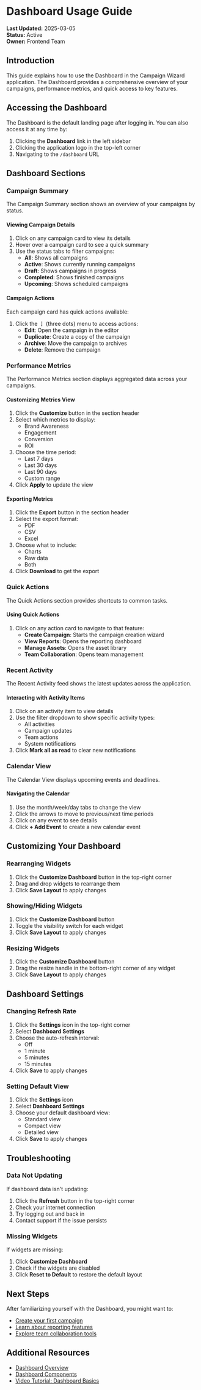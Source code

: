 # Dashboard Usage Guide

**Last Updated:** 2025-03-05  
**Status:** Active  
**Owner:** Frontend Team

## Introduction

This guide explains how to use the Dashboard in the Campaign Wizard application. The Dashboard provides a comprehensive overview of your campaigns, performance metrics, and quick access to key features.

## Accessing the Dashboard

The Dashboard is the default landing page after logging in. You can also access it at any time by:

1. Clicking the **Dashboard** link in the left sidebar
2. Clicking the application logo in the top-left corner
3. Navigating to the `/dashboard` URL

## Dashboard Sections

### Campaign Summary

The Campaign Summary section shows an overview of your campaigns by status.

#### Viewing Campaign Details

1. Click on any campaign card to view its details
2. Hover over a campaign card to see a quick summary
3. Use the status tabs to filter campaigns:
   - **All**: Shows all campaigns
   - **Active**: Shows currently running campaigns
   - **Draft**: Shows campaigns in progress
   - **Completed**: Shows finished campaigns
   - **Upcoming**: Shows scheduled campaigns

#### Campaign Actions

Each campaign card has quick actions available:

1. Click the **⋮** (three dots) menu to access actions:
   - **Edit**: Open the campaign in the editor
   - **Duplicate**: Create a copy of the campaign
   - **Archive**: Move the campaign to archives
   - **Delete**: Remove the campaign

### Performance Metrics

The Performance Metrics section displays aggregated data across your campaigns.

#### Customizing Metrics View

1. Click the **Customize** button in the section header
2. Select which metrics to display:
   - Brand Awareness
   - Engagement
   - Conversion
   - ROI
3. Choose the time period:
   - Last 7 days
   - Last 30 days
   - Last 90 days
   - Custom range
4. Click **Apply** to update the view

#### Exporting Metrics

1. Click the **Export** button in the section header
2. Select the export format:
   - PDF
   - CSV
   - Excel
3. Choose what to include:
   - Charts
   - Raw data
   - Both
4. Click **Download** to get the export

### Quick Actions

The Quick Actions section provides shortcuts to common tasks.

#### Using Quick Actions

1. Click on any action card to navigate to that feature:
   - **Create Campaign**: Starts the campaign creation wizard
   - **View Reports**: Opens the reporting dashboard
   - **Manage Assets**: Opens the asset library
   - **Team Collaboration**: Opens team management

### Recent Activity

The Recent Activity feed shows the latest updates across the application.

#### Interacting with Activity Items

1. Click on an activity item to view details
2. Use the filter dropdown to show specific activity types:
   - All activities
   - Campaign updates
   - Team actions
   - System notifications
3. Click **Mark all as read** to clear new notifications

### Calendar View

The Calendar View displays upcoming events and deadlines.

#### Navigating the Calendar

1. Use the month/week/day tabs to change the view
2. Click the arrows to move to previous/next time periods
3. Click on any event to see details
4. Click **+ Add Event** to create a new calendar event

## Customizing Your Dashboard

### Rearranging Widgets

1. Click the **Customize Dashboard** button in the top-right corner
2. Drag and drop widgets to rearrange them
3. Click **Save Layout** to apply changes

### Showing/Hiding Widgets

1. Click the **Customize Dashboard** button
2. Toggle the visibility switch for each widget
3. Click **Save Layout** to apply changes

### Resizing Widgets

1. Click the **Customize Dashboard** button
2. Drag the resize handle in the bottom-right corner of any widget
3. Click **Save Layout** to apply changes

## Dashboard Settings

### Changing Refresh Rate

1. Click the **Settings** icon in the top-right corner
2. Select **Dashboard Settings**
3. Choose the auto-refresh interval:
   - Off
   - 1 minute
   - 5 minutes
   - 15 minutes
4. Click **Save** to apply changes

### Setting Default View

1. Click the **Settings** icon
2. Select **Dashboard Settings**
3. Choose your default dashboard view:
   - Standard view
   - Compact view
   - Detailed view
4. Click **Save** to apply changes

## Troubleshooting

### Data Not Updating

If dashboard data isn't updating:

1. Click the **Refresh** button in the top-right corner
2. Check your internet connection
3. Try logging out and back in
4. Contact support if the issue persists

### Missing Widgets

If widgets are missing:

1. Click **Customize Dashboard**
2. Check if the widgets are disabled
3. Click **Reset to Default** to restore the default layout

## Next Steps

After familiarizing yourself with the Dashboard, you might want to:

- [Create your first campaign](../campaign-wizard/usage.md)
- [Learn about reporting features](../reports/usage.md)
- [Explore team collaboration tools](../settings/options.md)

## Additional Resources

- [Dashboard Overview](./overview.md)
- [Dashboard Components](./components.md)
- [Video Tutorial: Dashboard Basics](https://example.com/tutorials/dashboard) 